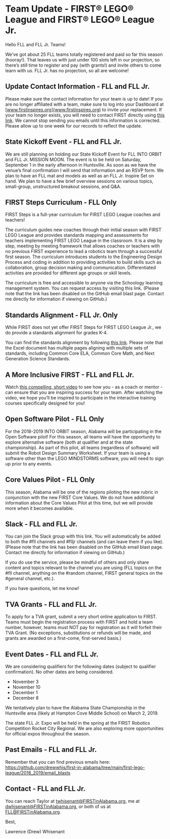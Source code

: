 # Team Update - FIRST® LEGO® League and FIRST® LEGO® League Jr.

Hello FLL and FLL Jr. Teams!

We’ve got about 25 FLL teams totally registered and paid so far this season (hooray!). 
That leaves us with just under 100 slots left in our projection, so there’s still time to register and pay (with grants!) and invite others to come learn with us. 
FLL Jr. has no projection, so all are welcome!

## Update Contact Information - FLL and FLL Jr.
Please make sure the contact information for your team is up to date! 
If you are no longer affiliated with a team, make sure to log into your Dashboard at [www.firstinspires.org](www.firstinspires.org) to invite your replacement. 
If your team no longer exists, you will need to contact FIRST directly using [this link](https://www.firstinspires.org/about/contact-us). 
We cannot stop sending you emails until this information is corrected. 
Please allow up to one week for our records to reflect the update.

## State Kickoff Event - FLL and FLL Jr.
We are still planning on holding our State Kickoff Event for FLL INTO ORBIT and FLL Jr. MISSION MOON. 
The event is to be held on Saturday, September 1 in the early afternoon in Huntsville. 
As soon as we have the venue’s final confirmation I will send that information and an RSVP form. 
We plan to have an FLL mat and models as well as an FLL Jr. Inspire Set on hand. 
We plan to have a few brief overview sessions on various topics, small-group, unstructured breakout sessions, and Q&A.

## FIRST Steps Curriculum - FLL Only
FIRST Steps is a full-year curriculum for FIRST LEGO League coaches and teachers!

The curriculum guides new coaches through their initial season with FIRST LEGO League and provides standards mapping and assessments for teachers implementing FIRST LEGO League in the classroom. 
It is a step by step, meeting by meeting framework that allows coaches or teachers with no previous FIRST experience to lead a robotics team through a successful first season. 
The curriculum introduces students to the Engineering Design Process and coding in addition to providing activities to build skills such as collaboration, group decision making and communication. 
Differentiated activities are provided for different age groups or skill levels. 

The curriculum is free and accessible to anyone via the Schoology learning management system. 
You can request access by visiting this link. 
(Please note that the link has been disabled on the GitHub email blast page. 
Contact me directly for information if viewing on GitHub.)

## Standards Alignment - FLL Jr. Only
While FIRST does not yet offer FIRST Steps for FIRST LEGO League Jr., we do provide a standards alignment for grades K-4. 

You can find the standards alignment by following [this link](https://www.firstinspires.org/resource-library/flljr/standard-alignment-map). 
Please note that the Excel document has multiple pages aligning with multiple sets of standards, including Common Core ELA, Common Core Math, and Next Generation Science Standards.

## A More Inclusive FIRST - FLL and FLL Jr.
Watch [this compelling, short video](https://www.firstinspires.org/about/diversityinclusion?utm_source=partner-blast&utm_medium=flljr&utm_campaign=edi-training-019) to see how you - as a coach or mentor - can ensure that you are inspiring success for your team. 
After watching the video, we hope you’ll be inspired to participate in the interactive training courses specifically designed for you!

## Open Software Pilot - FLL Only
For the 2018-2019 INTO ORBIT season, Alabama will be participating in the Open Software pilot! 
For this season, all teams will have the opportunity to explore alternative software (both at qualifier and at the state championship). 
As part of this pilot, all teams (regardless of software) will submit the Robot Design Summary Worksheet. 
If your team is using a software other than the LEGO MINDSTORMS software, you will need to sign up prior to any events.

## Core Values Pilot - FLL Only
This season, Alabama will be one of the regions piloting the new rubric in conjunction with the new FIRST Core Values. 
We do not have additional information about the Core Values Pilot at this time, but we will provide more when it becomes available.

## Slack - FLL and FLL Jr.
You can join the Slack group with this link. 
You will automatically be added to both the #fll channels and #flljr channels (and can leave them if you like). 
(Please note that the link has been disabled on the GitHub email blast page. 
Contact me directly for information if viewing on GitHub.)

If you do use the service, please be mindful of others and only share content and topics relevant to the channel you are using (FLL topics on the #fll channel, anything on the #random channel, FIRST general topics on the #general channel, etc.).

If you have questions, let me know!

## TVA Grants - FLL and FLL Jr.
To apply for a TVA grant, submit a very short online application to FIRST. 
Teams must begin the registration process with FIRST and hold a team number, however, teams must NOT pay for registration as it will forfeit their TVA Grant. 
(No exceptions, substitutions or refunds will be made, and grants are awarded on a first-come, first-served basis.)

## Event Dates - FLL and FLL Jr.
We are considering qualifiers for the following dates (subject to qualifier confirmation). No other dates are being considered.
* November 3
* November 10
* December 1
* December 8

We tentatively plan to have the Alabama State Championship in the Huntsville area (likely at Hampton Cove Middle School) on March 2, 2019.

The state FLL Jr. Expo will be held in the spring at the FIRST Robotics Competition Rocket City Regional. 
We are also exploring more opportunities for official expos throughout the season.

## Past Emails - FLL and FLL Jr.
Remember that you can find previous emails here: https://github.com/drewwhis/first-in-alabama/tree/main/first-lego-league/2018_2019/email_blasts

## Contact - FLL and FLL Jr.
You can reach Taylor at twhisenant@FIRSTinAlabama.org, me at dwhisenant@FIRSTinAlabama.org, or both of us at FLL@FIRSTinAlabama.org.

Best,

Lawrence (Drew) Whisenant
